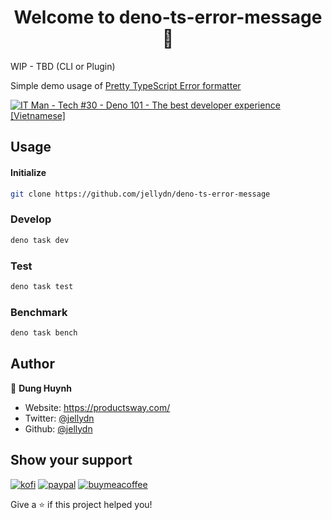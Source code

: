 <h1 align="center">Welcome to deno-ts-error-message 👋</h1>
<p>
WIP - TBD (CLI or Plugin)
</p>

Simple demo usage of [Pretty TypeScript Error formatter](https://github.com/yoavbls/pretty-ts-errors/blob/monorepo-migration/packages/formatter/README.md)

[![IT Man - Tech #30 - Deno 101 - The best developer experience [Vietnamese]](https://i.ytimg.com/vi/ocLNcwm4xUs/hqdefault.jpg)](https://www.youtube.com/watch?v=ocLNcwm4xUs)

## Usage

#### Initialize

```sh
git clone https://github.com/jellydn/deno-ts-error-message
```

### Develop

```sh
deno task dev
```

### Test

```sh
deno task test
```

### Benchmark

```sh
deno task bench
```

## Author

👤 **Dung Huynh**

- Website: https://productsway.com/
- Twitter: [@jellydn](https://twitter.com/jellydn)
- Github: [@jellydn](https://github.com/jellydn)

## Show your support

[![kofi](https://img.shields.io/badge/Ko--fi-F16061?style=for-the-badge&logo=ko-fi&logoColor=white)](https://ko-fi.com/dunghd)
[![paypal](https://img.shields.io/badge/PayPal-00457C?style=for-the-badge&logo=paypal&logoColor=white)](https://paypal.me/dunghd)
[![buymeacoffee](https://img.shields.io/badge/Buy_Me_A_Coffee-FFDD00?style=for-the-badge&logo=buy-me-a-coffee&logoColor=black)](https://www.buymeacoffee.com/dunghd)

Give a ⭐️ if this project helped you!

